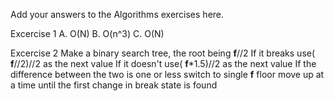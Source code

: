 Add your answers to the Algorithms exercises here.

Excercise 1
A. O(N)
B. O(n^3)
C. O(N)

Excercise 2
Make a binary search tree, the root being __f__//2
If it breaks use( __f__//2)//2 as the next value
If it doesn't use( __f__*1.5)//2 as the next value
If the difference between the two is one or less switch to single __f__ floor move up at a time until the first change in break state is found

